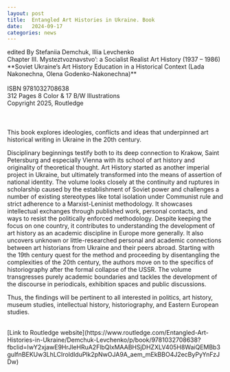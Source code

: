 ```yaml
---
layout: post
title:  Entangled Art Histories in Ukraine. Book
date:   2024-09-17
categories: news
---
```


<section markdown="1" class="EN">
edited By Stefaniia Demchuk, Illia Levchenko
<br>
Chapter III. Mysteztvoznavstvo’: a Socialist Realist Art History (1937 – 1986)<br>
**Soviet Ukraine’s Art History Education in a Historical Context (Lada Nakonechna, Olena Godenko-Nakonechna)**
<br>
<br>
ISBN 9781032708638 <br>
312 Pages 8 Color & 17 B/W Illustrations <br>
Copyright 2025, Routledge
<br>
<br>
<br>
<br>
This book explores ideologies, conflicts and ideas that underpinned art historical writing in Ukraine in the 20th century.

Disciplinary beginnings testify both to its deep connection to Krakow, Saint Petersburg and especially Vienna with its school of art history and originality of theoretical thought. Art History started as another imperial project in Ukraine, but ultimately transformed into the means of assertion of national identity. The volume looks closely at the continuity and ruptures in scholarship caused by the establishment of Soviet power and challenges a number of existing stereotypes like total isolation under Communist rule and strict adherence to a Marxist-Leninist methodology. It showcases intellectual exchanges through published work, personal contacts, and ways to resist the politically enforced methodology. Despite keeping the focus on one country, it contributes to understanding the development of art history as an academic discipline in Europe more generally. It also uncovers unknown or little-researched personal and academic connections between art historians from Ukraine and their peers abroad. Starting with the 19th century quest for the method and proceeding by disentangling the complexities of the 20th century, the authors move on to the specifics of historiography after the formal collapse of the USSR. The volume transgresses purely academic boundaries and tackles the development of the discourse in periodicals, exhibition spaces and public discussions.

Thus, the findings will be pertinent to all interested in politics, art history, museum studies, intellectual history, historiography, and Eastern European studies.

<br>
[Link to Routledge website](https://www.routledge.com/Entangled-Art-Histories-in-Ukraine/Demchuk-Levchenko/p/book/9781032708638?fbclid=IwY2xjawE9HrJleHRuA2FlbQIxMAABHSjDHZXLV405H8WaiQEMBb3guIfnBEKUw3LhLCIroldlduPlk2pNwOJA9A_aem_mEkBBO4J2ecByPyYnFzJDw)
<br>



</section>


<section markdown="1" class="UKR">

</section>
